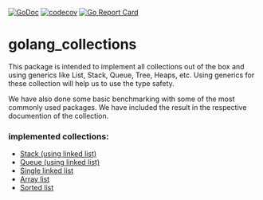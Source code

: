 [![GoDoc](https://godoc.org/architagr/golang_collections?status.svg)](https://pkg.go.dev/github.com/architagr/golang_collections)
[![codecov](https://codecov.io/gh/architagr/golang_collections/branch/main/graph/badge.svg?token=SMK47LSPZ4)](https://codecov.io/gh/architagr/golang_collections)
[![Go Report Card](https://goreportcard.com/badge/github.com/architagr/golang_collections)](https://goreportcard.com/report/github.com/architagr/golang_collections) 

# golang_collections
This package is intended to implement all collections out of the box and using generics like List, Stack, Queue, Tree, Heaps, etc. 
Using generics for these collection will help us to use the type safety.

We have also done some basic benchmarking with some of the most commonly used packages. We have included the result in the respective documention of the collection.


### implemented collections:

- [Stack (using linked list)](stack/README.md)
- [Queue (using linked list)](queue/README.md)
- [Single linked list](list/singleLinkedList_README.md)
- [Array list](list/arraylist_README.md)
- [Sorted list](list/sortedlist_README.md)